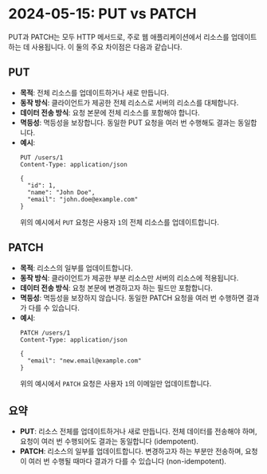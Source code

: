 # 2024-05-15: PUT vs PATCH

PUT과 PATCH는 모두 HTTP 메서드로, 주로 웹 애플리케이션에서 리소스를 업데이트하는 데 사용됩니다. 이 둘의 주요 차이점은 다음과 같습니다.

## PUT

- **목적**: 전체 리소스를 업데이트하거나 새로 만듭니다.
- **동작 방식**: 클라이언트가 제공한 전체 리소스로 서버의 리소스를 대체합니다.
- **데이터 전송 방식**: 요청 본문에 전체 리소스를 포함해야 합니다.
- **멱등성**: 멱등성을 보장합니다. 동일한 PUT 요청을 여러 번 수행해도 결과는 동일합니다.
- **예시**: 
    ```http
    PUT /users/1
    Content-Type: application/json

    {
      "id": 1,
      "name": "John Doe",
      "email": "john.doe@example.com"
    }
    ```
    위의 예시에서 `PUT` 요청은 사용자 `1`의 전체 리소스를 업데이트합니다.

## PATCH

- **목적**: 리소스의 일부를 업데이트합니다.
- **동작 방식**: 클라이언트가 제공한 부분 리소스만 서버의 리소스에 적용됩니다.
- **데이터 전송 방식**: 요청 본문에 변경하고자 하는 필드만 포함합니다.
- **멱등성**: 멱등성을 보장하지 않습니다. 동일한 PATCH 요청을 여러 번 수행하면 결과가 다를 수 있습니다.
- **예시**:
    ```http
    PATCH /users/1
    Content-Type: application/json

    {
      "email": "new.email@example.com"
    }
    ```
    위의 예시에서 `PATCH` 요청은 사용자 `1`의 이메일만 업데이트합니다.

## 요약

- **PUT**: 리소스 전체를 업데이트하거나 새로 만듭니다. 전체 데이터를 전송해야 하며, 요청이 여러 번 수행되어도 결과는 동일합니다 (idempotent).
- **PATCH**: 리소스의 일부를 업데이트합니다. 변경하고자 하는 부분만 전송하며, 요청이 여러 번 수행될 때마다 결과가 다를 수 있습니다 (non-idempotent).
